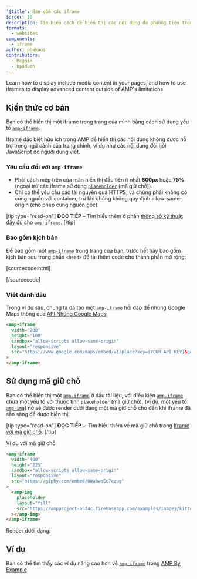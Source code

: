 ```yaml
---
'$title': Bao gồm các iframe
$order: 10
description: Tìm hiểu cách để hiển thị các nội dung đa phương tiện trong trang của bạn, và cách sử dụng iframe để hiển thị các nội dung nâng cao bên ngoài giới hạn của AMP.
formats:
  - websites
components:
  - iframe
author: pbakaus
contributors:
  - Meggin
  - bpaduch
---
```


Learn how to display include media content in your pages, and how to use iframes to display advanced content outside of AMP's limitations.

## Kiến thức cơ bản

Bạn có thể hiển thị một iframe trong trang của mình bằng cách sử dụng yếu tố [`amp-iframe`](../../../../documentation/components/reference/amp-iframe.md).

Iframe đặc biệt hữu ích trong AMP để hiển thị các nội dung không được hỗ trợ trong ngữ cảnh của trang chính, ví dụ như các nội dung đòi hỏi JavaScript do người dùng viết.

### Yêu cầu đối với `amp-iframe`

- Phải cách mép trên của màn hiển thị đầu tiên ít nhất **600px** hoặc **75%** (ngoại trừ các iframe sử dụng [`placeholder`](#using-placeholders) (mã giữ chỗ)).
- Chỉ có thể yêu cầu các tài nguyên qua HTTPS, và chúng phải không có cùng nguồn với container, trừ khi chúng không quy định allow-same-origin (cho phép cùng nguồn gốc).

[tip type="read-on"] **ĐỌC TIẾP** – Tìm hiểu thêm ở phần [thông số kỹ thuật đầy đủ cho `amp-iframe`](../../../../documentation/components/reference/amp-iframe.md). [/tip]

### Bao gồm kịch bản

Để bao gồm một [`amp-iframe`](../../../../documentation/components/reference/amp-iframe.md) trong trang của bạn, trước hết hãy bao gồm kịch bản sau trong phần `<head>` để tải thêm code cho thành phần mở rộng:

[sourcecode:html]

<script async custom-element="amp-iframe"
  src="https://ampjs.org/v0/amp-iframe-0.1.js"></script>

[/sourcecode]

### Viết đánh dấu

Trong ví dụ sau, chúng ta đã tạo một [`amp-iframe`](../../../../documentation/components/reference/amp-iframe.md) hồi đáp để nhúng Google Maps thông qua [API Nhúng Google Maps](https://developers.google.com/maps/documentation/embed/guide):

```html
<amp-iframe
  width="200"
  height="100"
  sandbox="allow-scripts allow-same-origin"
  layout="responsive"
  src="https://www.google.com/maps/embed/v1/place?key={YOUR API KEY}&q=europe"
>
</amp-iframe>
```

## Sử dụng mã giữ chỗ <a name="using-placeholders"></a>

Bạn có thể hiển thị một [`amp-iframe`](../../../../documentation/components/reference/amp-iframe.md) ở đầu tài liệu, với điều kiện [`amp-iframe`](../../../../documentation/components/reference/amp-iframe.md) chứa một yếu tố với thuộc tính `placeholder` (mã giữ chỗ), (ví dụ, một yếu tố [`amp-img`](../../../../documentation/components/reference/amp-img.md)) nó sẽ được render dưới dạng một mã giữ chỗ cho đến khi iframe đã sẵn sàng để được hiển thị.

[tip type="read-on"] **ĐỌC TIẾP –**: Tìm hiểu thêm về mã giữ chỗ trong [Iframe với mã giữ chỗ](../../../../documentation/components/reference/amp-iframe.md#iframe-with-placeholder). [/tip]

Ví dụ với mã giữ chỗ:

```html
<amp-iframe
  width="400"
  height="225"
  sandbox="allow-scripts allow-same-origin"
  layout="responsive"
  src="https://giphy.com/embed/OWabwoEn7ezug"
>
  <amp-img
    placeholder
    layout="fill"
    src="https://ampproject-b5f4c.firebaseapp.com/examples/images/kittens-biting.jpg"
  ></amp-img>
</amp-iframe>
```

Render dưới dạng:

<amp-iframe width="400" height="225" sandbox="allow-scripts allow-same-origin" layout="responsive" src="https://giphy.com/embed/OWabwoEn7ezug"><amp-img placeholder layout="fill" src="https://ampproject-b5f4c.firebaseapp.com/examples/images/kittens-biting.jpg"></amp-img></amp-iframe>

## Ví dụ

Bạn có thể tìm thấy các ví dụ nâng cao hơn về [`amp-iframe`](../../../../documentation/components/reference/amp-iframe.md) trong [AMP By Example](../../../../documentation/examples/documentation/amp-iframe.html).
